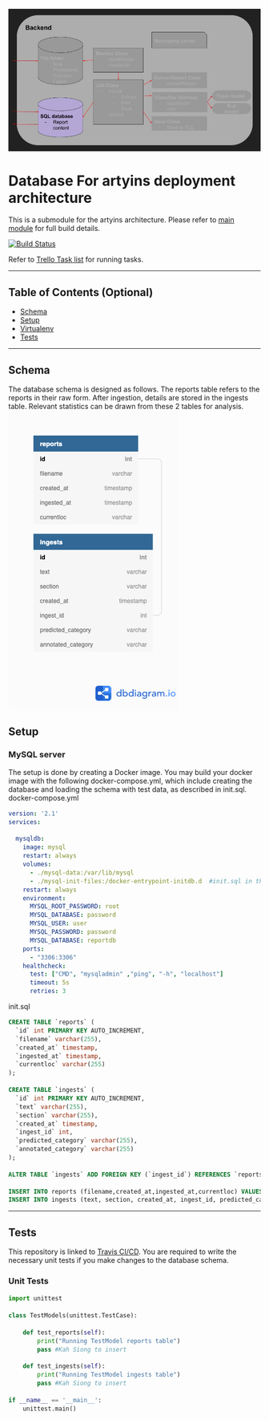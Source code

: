 [![Database](https://github.com/jax79sg/artyins-database/raw/master/images/SoftwareArchitectureDatabase.jpg)]()

# Database For artyins deployment architecture
This is a submodule for the artyins architecture. Please refer to [main module](https://github.com/jax79sg/artyins) for full build details.

[![Build Status](https://travis-ci.com/jax79sg/artyins-database.svg?branch=master)](https://travis-ci.com/jax79sg/artyins-database)

Refer to [Trello Task list](https://trello.com/c/gMsgraQm) for running tasks.

---

## Table of Contents (Optional)

- [Schema](#Schema)
- [Setup](#Setup)
- [Virtualenv](#Virtualenv)
- [Tests](#Tests)

---
## Schema
The database schema is designed as follows. The reports table refers to the reports in their raw form. After ingestion, details are stored in the ingests table. Relevant statistics can be drawn from these 2 tables for analysis.
[![Database](https://github.com/jax79sg/artyins-database/raw/master/images/Reports.png)]()

## Setup
### MySQL server
The setup is done by creating a Docker image. You may build your docker image with the following docker-compose.yml, which include creating the database and loading the schema with test data, as described in init.sql.
docker-compose.yml
```yml
version: '2.1'
services:

  mysqldb:
    image: mysql
    restart: always
    volumes:
      - ./mysql-data:/var/lib/mysql
      - ./mysql-init-files:/docker-entrypoint-initdb.d  #init.sql in this folder will be executed once
    restart: always
    environment:
      MYSQL_ROOT_PASSWORD: root
      MYSQL_DATABASE: password
      MYSQL_USER: user
      MYSQL_PASSWORD: password
      MYSQL_DATABASE: reportdb
    ports:
      - "3306:3306"
    healthcheck:
      test: ["CMD", "mysqladmin" ,"ping", "-h", "localhost"]
      timeout: 5s
      retries: 3
```
init.sql
```sql
CREATE TABLE `reports` (
  `id` int PRIMARY KEY AUTO_INCREMENT,
  `filename` varchar(255),
  `created_at` timestamp,
  `ingested_at` timestamp,
  `currentloc` varchar(255)
);

CREATE TABLE `ingests` (
  `id` int PRIMARY KEY AUTO_INCREMENT,
  `text` varchar(255),
  `section` varchar(255),
  `created_at` timestamp,
  `ingest_id` int,
  `predicted_category` varchar(255),
  `annotated_category` varchar(255)
);

ALTER TABLE `ingests` ADD FOREIGN KEY (`ingest_id`) REFERENCES `reports` (`id`);

INSERT INTO reports (filename,created_at,ingested_at,currentloc) VALUES ("hello.pdf","2019-12-31 12:12:12","2019-12-31 12:13:12","/home/user/reports/raw/");
INSERT INTO ingests (text, section, created_at, ingest_id, predicted_category, annotated_category) VALUES ('Hellow hellow','observation','2020-01-21 12:13:13',1,'PERSONNEL','PERSONNEL');

```
---

## Tests 
This repository is linked to [Travis CI/CD](https://travis-ci.com/jax79sg/artyins-classifierservice). You are required to write the necessary unit tests if you make changes to the database schema.

### Unit Tests
```python
import unittest

class TestModels(unittest.TestCase):

    def test_reports(self):
        print("Running TestModel reports table")
        pass #Kah Siong to insert
        
    def test_ingests(self):
        print("Running TestModel ingests table")
        pass #Kah Siong to insert

if __name__ == '__main__':
    unittest.main()
```

